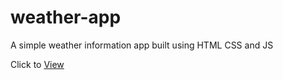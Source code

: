 # weather-app
A simple weather information app built using HTML CSS and JS

Click to [View](https://sachin4219.github.io/weather-app/)
